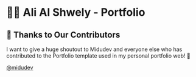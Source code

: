 # 👨🏻 Ali Al Shwely - Portfolio



## 🙌 Thanks to Our Contributors

I want to give a huge shoutout to Midudev and everyone else who has contributed to the Portfolio template used in my personal portfolio web! 🎉

[@midudev](https://github.com/midudev/porfolio.dev)


